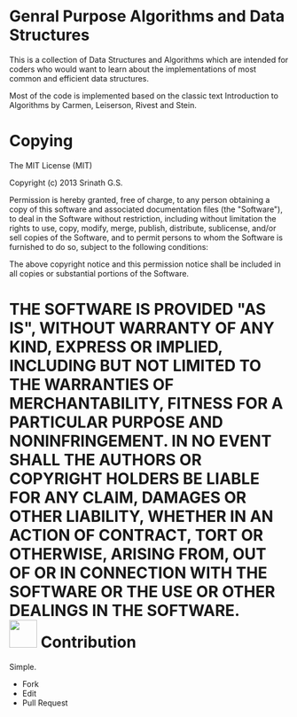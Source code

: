 Genral Purpose Algorithms and Data Structures
====

This is a collection of Data Structures and Algorithms which are intended for coders who would want to learn about the implementations of most common and efficient data structures.

Most of the code is implemented based on the classic text Introduction to Algorithms by Carmen, Leiserson, Rivest and Stein. 

Copying
====
The MIT License (MIT)

Copyright (c) 2013 Srinath G.S.

Permission is hereby granted, free of charge, to any person obtaining a copy
of this software and associated documentation files (the "Software"), to deal
in the Software without restriction, including without limitation the rights
to use, copy, modify, merge, publish, distribute, sublicense, and/or sell
copies of the Software, and to permit persons to whom the Software is
furnished to do so, subject to the following conditions:

The above copyright notice and this permission notice shall be included in
all copies or substantial portions of the Software.

THE SOFTWARE IS PROVIDED "AS IS", WITHOUT WARRANTY OF ANY KIND, EXPRESS OR
IMPLIED, INCLUDING BUT NOT LIMITED TO THE WARRANTIES OF MERCHANTABILITY,
FITNESS FOR A PARTICULAR PURPOSE AND NONINFRINGEMENT. IN NO EVENT SHALL THE
AUTHORS OR COPYRIGHT HOLDERS BE LIABLE FOR ANY CLAIM, DAMAGES OR OTHER
LIABILITY, WHETHER IN AN ACTION OF CONTRACT, TORT OR OTHERWISE, ARISING FROM,
OUT OF OR IN CONNECTION WITH THE SOFTWARE OR THE USE OR OTHER DEALINGS IN
THE SOFTWARE.
<br/>
<img src="http://opensource.org/files/osi_symbol.png" width = "50px"/>
Contribution
===
Simple.
 * Fork
 * Edit
 * Pull Request
    
